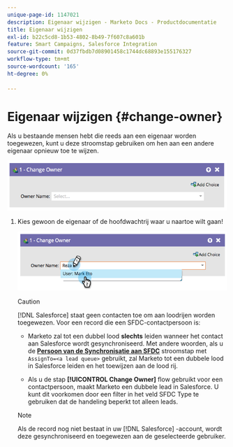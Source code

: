 ```yaml
---
unique-page-id: 1147021
description: Eigenaar wijzigen - Marketo Docs - Productdocumentatie
title: Eigenaar wijzigen
exl-id: b22c5cd8-1b53-4802-8b49-7f607c8a601b
feature: Smart Campaigns, Salesforce Integration
source-git-commit: 0d37fbdb7d08901458c1744dc68893e155176327
workflow-type: tm+mt
source-wordcount: '165'
ht-degree: 0%

---
```


# Eigenaar wijzigen {#change-owner}

Als u bestaande mensen hebt die reeds aan een eigenaar worden toegewezen, kunt u deze stroomstap gebruiken om hen aan een andere eigenaar opnieuw toe te wijzen.

![](assets/change-owner-1.png)

1. Kies gewoon de eigenaar of de hoofdwachtrij waar u naartoe wilt gaan!

   ![](assets/change-owner-2.png)

   >[!CAUTION]
   >
   >[!DNL Salesforce] staat geen contacten toe om aan loodrijen worden toegewezen. Voor een record die een SFDC-contactpersoon is:
   >
   >* Marketo zal tot een dubbel lood **slechts** leiden wanneer het contact aan Salesforce wordt gesynchroniseerd. Met andere woorden, als u de **[Persoon van de Synchronisatie aan SFDC](/help/marketo/product-docs/core-marketo-concepts/smart-campaigns/salesforce-flow-actions/sync-person-to-sfdc.md)** stroomstap met `AssignTo=<a lead queue>` gebruikt, zal Marketo tot een dubbele lood in Salesforce leiden en het toewijzen aan de lood rij.
   >
   >* Als u de stap **[!UICONTROL Change Owner]** flow gebruikt voor een contactpersoon, maakt Marketo een dubbele lead in Salesforce. U kunt dit voorkomen door een filter in het veld SFDC Type te gebruiken dat de handeling beperkt tot alleen leads.

   >[!NOTE]
   >
   >Als de record nog niet bestaat in uw [!DNL Salesforce] -account, wordt deze gesynchroniseerd en toegewezen aan de geselecteerde gebruiker.
